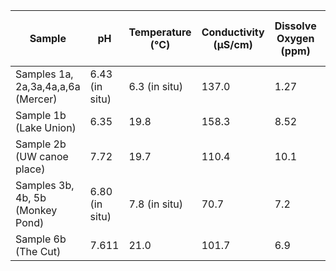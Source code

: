 |Sample|pH|Temperature (&deg;C)|Conductivity (&#181;S/cm)| Dissolve Oxygen (ppm)|Absorbance at 254 nm| Dissolved Organic Carbon (mg C/L)|
|-------|----|----|----|----|----|----|
Samples 1a, 2a,3a,4a,a,6a (Mercer)| 6.43 (in situ) | 6.3 (in situ) | 137.0 | 1.27 | N/A | 54.4|
Sample 1b (Lake Union) | 6.35 | 19.8 | 158.3 | 8.52 | 0.0742 | 3.87 |
Sample 2b (UW canoe place) | 7.72 | 19.7 | 110.4 | 10.1 | 0.2995 | 2.53 |
Samples 3b, 4b, 5b (Monkey Pond) | 6.80 (in situ) | 7.8 (in situ) | 70.7 | 7.2 | 0.0504 | 3.1|
Sample 6b (The Cut) | 7.611 | 21.0 | 101.7 | 6.9 | 0.1809 | 2.0|

